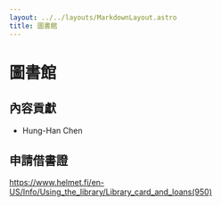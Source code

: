 ```yaml
---
layout: ../../layouts/MarkdownLayout.astro
title: 圖書館
---
```

# 圖書館

## 內容貢獻

- Hung-Han Chen

## 申請借書證

https://www.helmet.fi/en-US/Info/Using_the_library/Library_card_and_loans(950)
